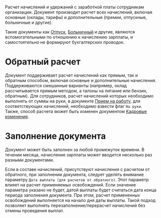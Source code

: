 Расчет начислений и удержаний с заработной платы сотрудникам организации. Документ производит расчет всех начислений, включая основные (оклады, тарифы) и дополнительные (премии, отпускные, больничные и другие).

Такие документы как [Отпуск](/d/Vacation), [Больничный](/d/SickLeave) и другие, являются вспомогательными по отношению к начислению зарплаты, и самостоятельно не формируют бухгалтерских проводок.

# Обратный расчет

Документ поддерживает расчет начислений как прямым, так и обратным способом, включая основные и дополнительные начисления. Поддерживаются смешанные варианты (например, оклад рассчитывается прямым методом, а талоны на питание или бензин, обратным). Для сотрудников, расчет начислений которых необходимо выполнять от суммы на руки, в документе [Прием на работу](/d/Hiring), для соответствующих начислений, необходимо взвести флаг `На руки`. Также, способ расчета может быть изменен документом [Кадровые изменения](/d/EmployeesTransfer).

# Заполнение документа

Документ может быть заполнен за любой промежуток времени. В течении месяца, начисление зарплаты может вводится несколько раз разными документами.

Если в составе начислений, присутствуют начисления с расчетом от обратного, при заполнении документа, следует уделять внимание параметру `Дата выплаты (для расчетов от обратного)`. Этот параметр влияет на расчет применяемых освобождений. Если значение параметра указано не будет, датой выплаты будет считаться дата конца периода заполнения документа. При этом, расчет примененных освобождений выполняется на начало дня даты выплаты. Такой подход позволяет выполнять перезаполнение/перерасчет начислений без отмены проведения выплат.